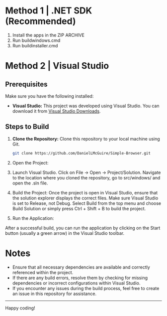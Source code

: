 # Method 1 | .NET SDK (Recommended)
1. Install the apps in the ZIP ARCHIVE
2. Run buildwindows.cmd
3. Run buildinstaller.cmd

# Method 2 | Visual Studio


## Prerequisites

Make sure you have the following installed:

- **Visual Studio:** This project was developed using Visual Studio. You can download it from [Visual Studio Downloads](https://visualstudio.microsoft.com/downloads/).

## Steps to Build

1. **Clone the Repository:**
   Clone this repository to your local machine using Git.
   ```bash
   git clone https://github.com/DanielLMcGuire/Simple-Browser.git
   ```

2. Open the Project:

3. Launch Visual Studio.
    Click on File -> Open -> Project/Solution.
    Navigate to the location where you cloned the repository, go to src/windows/ and open the .sln file.
    
4. Build the Project:
    Once the project is open in Visual Studio, ensure that the solution explorer displays the correct files.
    Make sure Visual Studio is set to Release, not Debug.
    Select Build from the top menu and choose Build Solution or simply press Ctrl + Shift + B to build the project.

5. Run the Application:

After a successful build, you can run the application by clicking on the Start button (usually a green arrow) in the Visual Studio toolbar.

# Notes

- Ensure that all necessary dependencies are available and correctly referenced within the project.
- If there are any build errors, resolve them by checking for missing dependencies or incorrect configurations within Visual Studio.
- If you encounter any issues during the build process, feel free to create an issue in this repository for assistance.

---------------------------------------------------------------
Happy coding!
